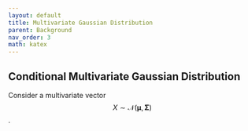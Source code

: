 ```yaml
---
layout: default
title: Multivariate Gaussian Distribution
parent: Background
nav_order: 3
math: katex
---
```


## Conditional Multivariate Gaussian Distribution
Consider a multivariate vector $$X\sim\mathcal{N}(\boldsymbol{\mu},\boldsymbol{\Sigma})$$.